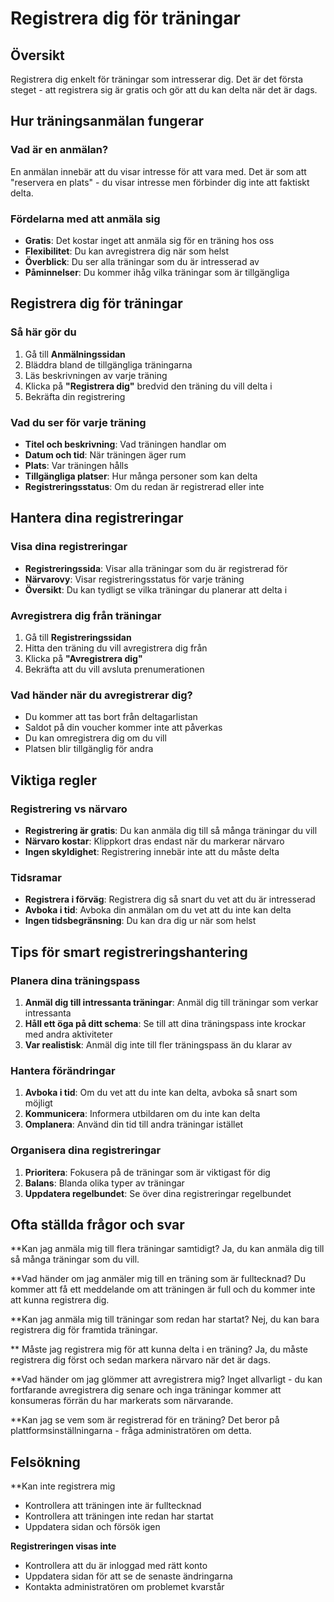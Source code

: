 # Registrera dig för träningar

## Översikt

Registrera dig enkelt för träningar som intresserar dig. Det är det första steget - att registrera sig är gratis och gör att du kan delta när det är dags.

## Hur träningsanmälan fungerar

### Vad är en anmälan?
En anmälan innebär att du visar intresse för att vara med. Det är som att "reservera en plats" - du visar intresse men förbinder dig inte att faktiskt delta.

### Fördelarna med att anmäla sig
- **Gratis**: Det kostar inget att anmäla sig för en träning hos oss
- **Flexibilitet**: Du kan avregistrera dig när som helst
- **Överblick**: Du ser alla träningar som du är intresserad av
- **Påminnelser**: Du kommer ihåg vilka träningar som är tillgängliga

## Registrera dig för träningar

### Så här gör du
1. Gå till **Anmälningssidan**
2. Bläddra bland de tillgängliga träningarna
3. Läs beskrivningen av varje träning
4. Klicka på **"Registrera dig"** bredvid den träning du vill delta i
5. Bekräfta din registrering

### Vad du ser för varje träning
- **Titel och beskrivning**: Vad träningen handlar om
- **Datum och tid**: När träningen äger rum
- **Plats**: Var träningen hålls
- **Tillgängliga platser**: Hur många personer som kan delta
- **Registreringsstatus**: Om du redan är registrerad eller inte

## Hantera dina registreringar

### Visa dina registreringar
- **Registreringssida**: Visar alla träningar som du är registrerad för
- **Närvarovy**: Visar registreringsstatus för varje träning
- **Översikt**: Du kan tydligt se vilka träningar du planerar att delta i

### Avregistrera dig från träningar
1. Gå till **Registreringssidan**
2. Hitta den träning du vill avregistrera dig från
3. Klicka på **"Avregistrera dig"**
4. Bekräfta att du vill avsluta prenumerationen

### Vad händer när du avregistrerar dig?
- Du kommer att tas bort från deltagarlistan
- Saldot på din voucher kommer inte att påverkas
- Du kan omregistrera dig om du vill
- Platsen blir tillgänglig för andra

## Viktiga regler

### Registrering vs närvaro
- **Registrering är gratis**: Du kan anmäla dig till så många träningar du vill
- **Närvaro kostar**: Klippkort dras endast när du markerar närvaro
- **Ingen skyldighet**: Registrering innebär inte att du måste delta

### Tidsramar
- **Registrera i förväg**: Registrera dig så snart du vet att du är intresserad
- **Avboka i tid**: Avboka din anmälan om du vet att du inte kan delta
- **Ingen tidsbegränsning**: Du kan dra dig ur när som helst

## Tips för smart registreringshantering

### Planera dina träningspass
1. **Anmäl dig till intressanta träningar**: Anmäl dig till träningar som verkar intressanta
2. **Håll ett öga på ditt schema**: Se till att dina träningspass inte krockar med andra aktiviteter
3. **Var realistisk**: Anmäl dig inte till fler träningspass än du klarar av

### Hantera förändringar
1. **Avboka i tid**: Om du vet att du inte kan delta, avboka så snart som möjligt
2. **Kommunicera**: Informera utbildaren om du inte kan delta
3. **Omplanera**: Använd din tid till andra träningar istället

### Organisera dina registreringar
1. **Prioritera**: Fokusera på de träningar som är viktigast för dig
2. **Balans**: Blanda olika typer av träningar
3. **Uppdatera regelbundet**: Se över dina registreringar regelbundet

## Ofta ställda frågor och svar

**Kan jag anmäla mig till flera träningar samtidigt?
Ja, du kan anmäla dig till så många träningar som du vill.

**Vad händer om jag anmäler mig till en träning som är fulltecknad?
Du kommer att få ett meddelande om att träningen är full och du kommer inte att kunna registrera dig.

**Kan jag anmäla mig till träningar som redan har startat?
Nej, du kan bara registrera dig för framtida träningar.

** Måste jag registrera mig för att kunna delta i en träning?
Ja, du måste registrera dig först och sedan markera närvaro när det är dags.

**Vad händer om jag glömmer att avregistrera mig?
Inget allvarligt - du kan fortfarande avregistrera dig senare och inga träningar kommer att konsumeras förrän du har markerats som närvarande.

**Kan jag se vem som är registrerad för en träning?
Det beror på plattformsinställningarna - fråga administratören om detta.

## Felsökning

**Kan inte registrera mig
- Kontrollera att träningen inte är fulltecknad
- Kontrollera att träningen inte redan har startat
- Uppdatera sidan och försök igen

**Registreringen visas inte**
- Kontrollera att du är inloggad med rätt konto
- Uppdatera sidan för att se de senaste ändringarna
- Kontakta administratören om problemet kvarstår
